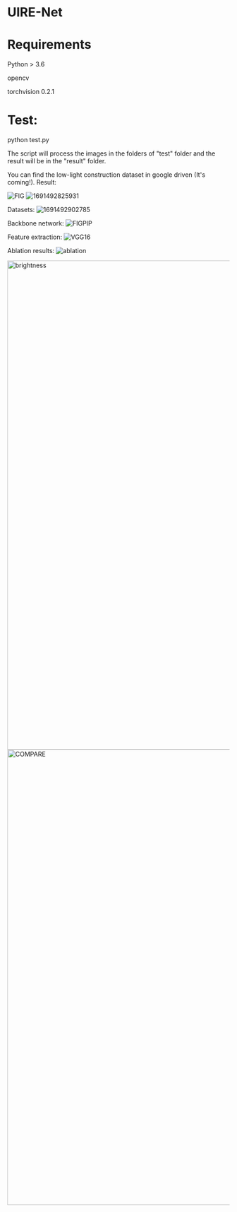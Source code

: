 # UIRE-Net

# Requirements
Python > 3.6

opencv

torchvision 0.2.1

# Test:

python test.py 

The script will process the images in the folders of "test" folder and the result will be in the "result" folder. 


You  can find the low-light construction dataset in google driven (It's coming!). 
Result:

![FIG](https://github.com/Chenxy875/UIRE-Net/assets/121841006/f7ea99ea-a894-4b59-8831-4cbbc022f6a5)
![1691492825931](https://github.com/Chenxy875/UIRE-Net/assets/121841006/f8a2fdbe-3239-4e81-a5dc-4c777290647a)






Datasets:
![1691492902785](https://github.com/Chenxy875/UIRE-Net/assets/121841006/814bca86-2a37-4d35-8037-b50c47d0d545)

Backbone network:
![FIGPIP](https://github.com/Chenxy875/UIRE-Net/assets/121841006/fa292b28-8724-44fd-8afe-c328a3093520)

Feature extraction:
![VGG16](https://github.com/Chenxy875/UIRE-Net/assets/121841006/b0dd90e4-0b2f-4449-b79b-ecb747c053ed)

Ablation results:
![ablation](https://github.com/Chenxy875/UIRE-Net/assets/121841006/e6d2fd5f-fce7-409c-bdcf-0a94e9f3e050)


<img width="1106" alt="brightness" src="https://github.com/Chenxy875/UIRE-Net/assets/121841006/e2824d09-2963-4c88-9421-116d29df93a5">

<img width="1031" alt="COMPARE" src="https://github.com/Chenxy875/UIRE-Net/assets/121841006/dbb89115-f872-483b-8545-105362dd611d">
